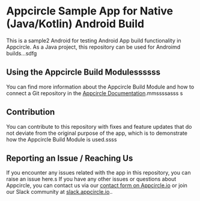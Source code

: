 # Appcircle Sample App for Native (Java/Kotlin) Android Build
This is a sample2 Android for testing Android App build functionality in Appcircle. As a Java project, this repository can be used for Androimd builds...sdfg

## Using the Appcircle Build Modulessssss
You can find more information about the Appcircle Build Module and how to connect a Git repository in the [Appcircle Documentation](https://docs.appcircle.io/build/).mmssssasss
s
## Contribution
You can  contribute to this repository with fixes and feature updates that do not deviate from the original purpose of the app, which is to demonstrate how the Appcircle Build Module is used.ssss

## Reporting an Issue / Reaching Us
If you encounter any issues related with the app in this repository, you can raise an issue here.s
If you have any other issues or questions about Appcircle, you can contact us via our [contact form on Appcircle.io](https://appcircle.io/support) or join our Slack community at [slack.appcircle.io](slack.appcircle.io)..
##
#
